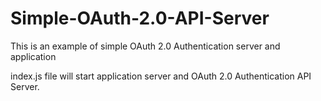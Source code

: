 # Simple-OAuth-2.0-API-Server
This is an example of simple OAuth 2.0 Authentication server and application

index.js file will start application server and OAuth 2.0 Authentication API Server.
